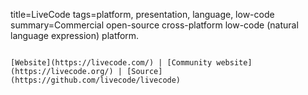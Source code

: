 title=LiveCode
tags=platform, presentation, language, low-code
summary=Commercial open-source cross-platform low-code (natural language expression) platform.
~~~~~~

[Website](https://livecode.com/) | [Community website](https://livecode.org/) | [Source](https://github.com/livecode/livecode)

